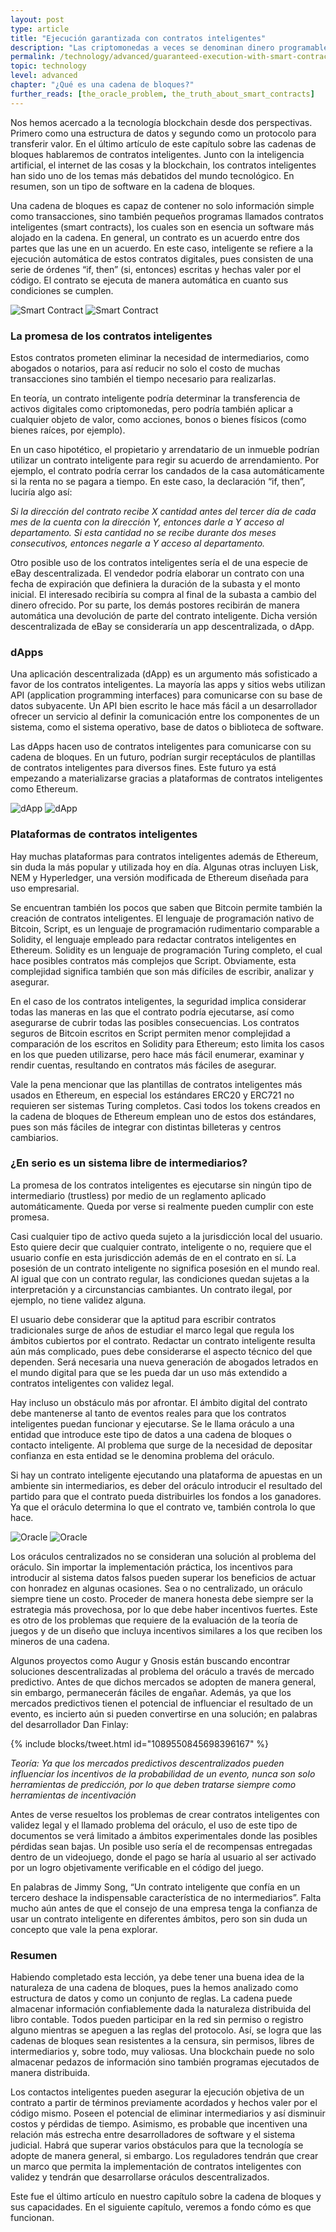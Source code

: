 ```yaml
---
layout: post
type: article
title: "Ejecución garantizada con contratos inteligentes"
description: "Las criptomonedas a veces se denominan dinero programable. Los contratos inteligentes permiten esta programabilidad."
permalink: /technology/advanced/guaranteed-execution-with-smart-contracts/
topic: technology
level: advanced
chapter: "¿Qué es una cadena de bloques?"
further_reads: [the_oracle_problem, the_truth_about_smart_contracts]
---
```


Nos hemos acercado a la tecnología blockchain desde dos perspectivas. Primero como una estructura de datos y segundo como un protocolo para transferir valor. En el último artículo de este capítulo sobre las cadenas de bloques hablaremos de contratos inteligentes. Junto con la inteligencia artificial, el internet de las cosas y la blockchain, los contratos inteligentes han sido uno de los temas más debatidos del mundo tecnológico. En resumen, son un tipo de software en la cadena de bloques.

Una cadena de bloques es capaz de contener no solo información simple como transacciones, sino también pequeños programas llamados contratos inteligentes (smart contracts), los cuales son en esencia un software más alojado en la cadena. En general, un contrato es un acuerdo entre dos partes que las une en un acuerdo. En este caso, inteligente se refiere a la ejecución automática de estos contratos digitales, pues consisten de una serie de órdenes “if, then” (si, entonces) escritas y hechas valer por el código. El contrato se ejecuta de manera automática en cuanto sus condiciones se cumplen.

![Smart Contract](/assets/post_files/technology/advanced/1.3-smart-contracts/ES_smart_contract_D.jpg)
![Smart Contract](/assets/post_files/technology/advanced/1.3-smart-contracts/ES_smart_contract_M.jpg)

### La promesa de los contratos inteligentes

Estos contratos prometen eliminar la necesidad de intermediarios, como abogados o notarios, para así reducir no solo el costo de muchas transacciones sino también el tiempo necesario para realizarlas.

En teoría, un contrato inteligente podría determinar la transferencia de activos digitales como criptomonedas, pero podría también aplicar a cualquier objeto de valor, como acciones, bonos o bienes físicos (como bienes raíces, por ejemplo).

En un caso hipotético, el propietario y arrendatario de un inmueble podrían utilizar un contrato inteligente para regir su acuerdo de arrendamiento. Por ejemplo, el contrato podría cerrar los candados de la casa automáticamente si la renta no se pagara a tiempo. En este caso, la declaración “if, then”, luciría algo así:

*Si la dirección del contrato recibe X cantidad antes del tercer día de cada mes de la cuenta con la dirección Y, entonces darle a Y acceso al departamento. Si esta cantidad no se recibe durante dos meses consecutivos, entonces negarle a Y acceso al departamento.*

Otro posible uso de los contratos inteligentes sería el de una especie de eBay descentralizada. El vendedor podría elaborar un contrato con una fecha de expiración que definiera la duración de la subasta y el monto inicial. El interesado recibiría su compra al final de la subasta a cambio del dinero ofrecido. Por su parte, los demás postores recibirán de manera automática una devolución de parte del contrato inteligente. Dicha versión descentralizada de eBay se consideraría un app descentralizada, o dApp.

### dApps

Una aplicación descentralizada (dApp) es un argumento más sofisticado a favor de los contratos inteligentes. La mayoría las apps y sitios webs utilizan API (application programming interfaces) para comunicarse con su base de datos subyacente. Un API bien escrito le hace más fácil a un desarrollador ofrecer un servicio al definir la comunicación entre los componentes de un sistema, como el sistema operativo, base de datos o biblioteca de software.

Las dApps hacen uso de contratos inteligentes para comunicarse con su cadena de bloques. En un futuro, podrían surgir receptáculos de plantillas de contratos inteligentes para diversos fines. Este futuro ya está empezando a materializarse gracias a plataformas de contratos inteligentes como Ethereum.

![dApp](/assets/post_files/technology/advanced/1.3-smart-contracts/ES_dapp_D.jpg)
![dApp](/assets/post_files/technology/advanced/1.3-smart-contracts/ES_dapp_M.jpg)

### Plataformas de contratos inteligentes

Hay muchas plataformas para contratos inteligentes además de Ethereum, sin duda la más popular y utilizada hoy en día. Algunas otras incluyen Lisk, NEM y Hyperledger, una versión modificada de Ethereum diseñada para uso empresarial.

Se encuentran también los pocos que saben que Bitcoin permite también la creación de contratos inteligentes. El lenguaje de programación nativo de Bitcoin, Script, es un lenguaje de programación rudimentario comparable a Solidity, el lenguaje empleado para redactar contratos inteligentes en Ethereum. Solidity es un lenguaje de programación Turing completo, el cual hace posibles contratos más complejos que Script. Obviamente, esta complejidad significa también que son más difíciles de escribir, analizar y asegurar.

En el caso de los contratos inteligentes, la seguridad implica considerar todas las maneras en las que el contrato podría ejecutarse, así como asegurarse de cubrir todas las posibles consecuencias. Los contratos seguros de Bitcoin escritos en Script permiten menor complejidad a comparación de los escritos en Solidity para Ethereum; esto limita los casos en los que pueden utilizarse, pero hace más fácil enumerar, examinar y rendir cuentas, resultando en contratos más fáciles de asegurar.

Vale la pena mencionar que las plantillas de contratos inteligentes más usados en Ethereum, en especial los estándares ERC20 y ERC721 no requieren ser sistemas Turing completos. Casi todos los tokens creados en la cadena de bloques de Ethereum emplean uno de estos dos estándares, pues son más fáciles de integrar con distintas billeteras y centros cambiarios.

### ¿En serio es un sistema libre de intermediarios?

La promesa de los contratos inteligentes es ejecutarse sin ningún tipo de intermediario (trustless) por medio de un reglamento aplicado automáticamente. Queda por verse si realmente pueden cumplir con este promesa.

Casi cualquier tipo de activo queda sujeto a la jurisdicción local del usuario. Esto quiere decir que cualquier contrato, inteligente o no, requiere que el usuario confíe en esta jurisdicción además de en el contrato en sí. La posesión de un contrato inteligente no significa posesión en el mundo real. Al igual que con un contrato regular, las condiciones quedan sujetas a la interpretación y a circunstancias cambiantes. Un contrato ilegal, por ejemplo, no tiene validez alguna. 

El usuario debe considerar que la aptitud para escribir contratos tradicionales surge de años de estudiar el marco legal que regula los ámbitos cubiertos por el contrato. Redactar un contrato inteligente resulta aún más complicado, pues debe considerarse el aspecto técnico del que dependen. Será necesaria una nueva generación de abogados letrados en el mundo digital para que se les pueda dar un uso más extendido a contratos inteligentes con validez legal.

Hay incluso un obstáculo más por afrontar. El ámbito digital del contrato debe mantenerse al tanto de eventos reales para que los contratos inteligentes puedan funcionar y ejecutarse. Se le llama oráculo a una entidad que introduce este tipo de datos a una cadena de bloques o contacto inteligente. Al problema que surge de la necesidad de depositar confianza en esta entidad se le denomina problema del oráculo. 

Si hay un contrato inteligente ejecutando una plataforma de apuestas en un ambiente sin intermediarios, es deber del oráculo introducir el resultado del partido para que el contrato pueda distribuirles los fondos a los ganadores. Ya que el oráculo determina lo que el contrato ve, también controla lo que hace.

![Oracle](/assets/post_files/technology/advanced/1.3-smart-contracts/ES_oracle_D.jpg)
![Oracle](/assets/post_files/technology/advanced/1.3-smart-contracts/ES_oracle_M.jpg)

Los oráculos centralizados no se consideran una solución al problema del oráculo. Sin importar la implementación práctica, los incentivos para introducir al sistema datos falsos pueden superar los beneficios de actuar con honradez en algunas ocasiones. Sea o no centralizado, un oráculo siempre tiene un costo. Proceder de manera honesta debe siempre ser la estrategia más provechosa, por lo que debe haber incentivos fuertes. Este es otro de los problemas que requiere de la evaluación de la teoría de juegos y de un diseño que incluya incentivos similares a los que reciben los mineros de una cadena.

Algunos proyectos como Augur y Gnosis están buscando encontrar soluciones descentralizadas al problema del oráculo a través de mercado predictivo. Antes de que dichos mercados se adopten de manera general, sin embargo, permanecerán fáciles de engañar. Además, ya que los mercados predictivos tienen el potencial de influenciar el resultado de un evento, es incierto aún si pueden convertirse en una solución; en palabras del desarrollador Dan Finlay:

{% include blocks/tweet.html id="1089550845698396167" %}

*Teoría: Ya que los mercados predictivos descentralizados pueden influenciar los incentivos de la probabilidad de un evento, nunca son solo herramientas de predicción, por lo que deben tratarse siempre como herramientas de incentivación*

Antes de verse resueltos los problemas de crear contratos inteligentes con validez legal y el llamado problema del oráculo, el uso de este tipo de documentos se verá limitado a ámbitos experimentales donde las posibles pérdidas sean bajas. Un posible uso sería el de recompensas entregadas dentro de un videojuego, donde el pago se haría al usuario al ser activado por un logro objetivamente verificable en el código del juego.

En palabras de Jimmy Song, “Un contrato inteligente que confía en un tercero deshace la indispensable característica de no intermediarios”. Falta mucho aún antes de que el consejo de una empresa tenga la confianza de usar un contrato inteligente en diferentes ámbitos, pero son sin duda un concepto que vale la pena explorar.

### Resumen

Habiendo completado esta lección, ya debe tener una buena idea de la naturaleza de una cadena de bloques, pues la hemos analizado como estructura de datos y como un conjunto de reglas. La cadena puede almacenar información confiablemente dada la naturaleza distribuida del libro contable. Todos pueden participar en la red sin permiso o registro alguno mientras se apeguen a las reglas del protocolo. Así, se logra que las cadenas de bloques sean resistentes a la censura, sin permisos, libres de intermediarios y, sobre todo, muy valiosas. Una blockchain puede no solo almacenar pedazos de información sino también programas ejecutados de manera distribuida.

Los contactos inteligentes pueden asegurar la ejecución objetiva de un contrato a partir de términos previamente acordados y hechos valer por el código mismo. Poseen el potencial de eliminar intermediarios y así disminuir costos y pérdidas de tiempo. Asimismo, es probable que incentiven una relación más estrecha entre desarrolladores de software y el sistema judicial. Habrá que superar varios obstáculos para que la tecnología se adopte de manera general, si embargo. Los reguladores tendrán que crear un marco que permita la implementación de contratos inteligentes con validez y tendrán que desarrollarse oráculos descentralizados.

Este fue el último artículo en nuestro capítulo sobre la cadena de bloques y sus capacidades. En el siguiente capítulo, veremos a fondo cómo es que funcionan.
